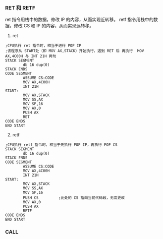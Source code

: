 ### RET 和 RETF

ret 指令用栈中的数据，修改 IP 的内容，从而实现近转移。
retf 指令用栈中的数据，修改 CS 和 IP 的内容，从而实现远转移。

1. ret

```assembly
;CPU执行 ret 指令时，相当于进行 POP IP
;该程序从 START处（即 MOV AX,STACK）开始执行，遇到 RET 后 再执行  MOV AX,4C00H 与 INT 21H 两句
STACK SEGMENT
        db 16 dup(0)
STACK ENDS
CODE SEGMENT
        ASSUME CS:CODE
        MOV AX,4C00H
        INT 21H
START:
        MOV AX,STACK
        MOV SS,AX
        MOV SP,16
        MOV AX,0
        PUSH AX
        RET
CODE ENDS
END START
```

2. retf

```assembly
;CPU执行 retf 指令时，相当于先执行 POP IP，再执行 POP CS
STACK SEGMENT
        db 16 dup(0)
STACK ENDS
CODE SEGMENT
        ASSUME CS:CODE
        MOV AX,4C00H
        INT 21H
START:
        MOV AX,STACK
        MOV SS,AX
        MOV SP,16
        PUSH CS         ;此处的 CS 指向当前代码段，无需更改
        MOV AX,0
        PUSH AX
        RETF
CODE ENDS
END START
```

### CALL





